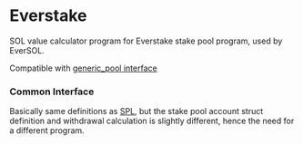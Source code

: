 # Everstake

SOL value calculator program for Everstake stake pool program, used by EverSOL.

Compatible with [generic_pool interface](./generic_pool.md)

### Common Interface

Basically same definitions as [SPL](./spl.md#common-interface), but the stake pool account struct definition and withdrawal calculation is slightly different, hence the need for a different program.
